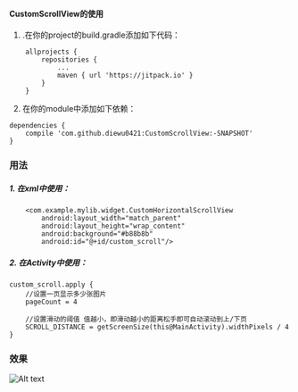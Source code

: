 #### CustomScrollView的使用
1. .在你的project的build.gradle添加如下代码：
```
	allprojects {
		repositories {
			...
			maven { url 'https://jitpack.io' }
		}
	}
```

2. 在你的module中添加如下依赖：
```
dependencies {
	compile 'com.github.diewu0421:CustomScrollView:-SNAPSHOT'
}
```


### 用法
##### 1. 在xml中使用：
```
    <com.example.mylib.widget.CustomHorizontalScrollView
        android:layout_width="match_parent"
        android:layout_height="wrap_content"
        android:background="#b88b8b"
        android:id="@+id/custom_scroll"/>
```

##### 2. 在Activity中使用：
```
custom_scroll.apply {
	//设置一页显示多少张图片
	pageCount = 4

    //设置滑动的阈值 值越小，即滑动越小的距离松手即可自动滚动到上/下页
    SCROLL_DISTANCE = getScreenSize(this@MainActivity).widthPixels / 4
}

```

### 效果

![Alt text](./2017-11-07_14-21-37.gif)

